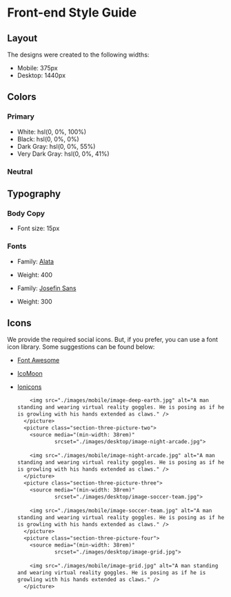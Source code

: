 # Front-end Style Guide

## Layout

The designs were created to the following widths:

- Mobile: 375px
- Desktop: 1440px

## Colors

### Primary

- White: hsl(0, 0%, 100%)
- Black: hsl(0, 0%, 0%)
- Dark Gray: hsl(0, 0%, 55%)
- Very Dark Gray: hsl(0, 0%, 41%)

### Neutral

## Typography

### Body Copy

- Font size: 15px

### Fonts

- Family: [Alata](https://fonts.google.com/specimen/Alata)
- Weight: 400

- Family: [Josefin Sans](https://fonts.google.com/specimen/Josefin+Sans)
- Weight: 300

## Icons

We provide the required social icons. But, if you prefer, you can use a font icon library. Some suggestions can be found below:

- [Font Awesome](https://fontawesome.com)
- [IcoMoon](https://icomoon.io)
- [Ionicons](https://ionicons.com)
        <picture class="section-three-picture-one">
          <source media="(min-width: 38rem)"
                  srcset="./images/desktop/image-deep-earth.jpg">

          <img src="./images/mobile/image-deep-earth.jpg" alt="A man standing and wearing virtual reality goggles. He is posing as if he is growling with his hands extended as claws." />
        </picture>
        <picture class="section-three-picture-two">
          <source media="(min-width: 38rem)"
                  srcset="./images/desktop/image-night-arcade.jpg">

          <img src="./images/mobile/image-night-arcade.jpg" alt="A man standing and wearing virtual reality goggles. He is posing as if he is growling with his hands extended as claws." />
        </picture>
        <picture class="section-three-picture-three">
          <source media="(min-width: 38rem)"
                  srcset="./images/desktop/image-soccer-team.jpg">

          <img src="./images/mobile/image-soccer-team.jpg" alt="A man standing and wearing virtual reality goggles. He is posing as if he is growling with his hands extended as claws." />
        </picture>
        <picture class="section-three-picture-four">
          <source media="(min-width: 38rem)"
                  srcset="./images/desktop/image-grid.jpg">

          <img src="./images/mobile/image-grid.jpg" alt="A man standing and wearing virtual reality goggles. He is posing as if he is growling with his hands extended as claws." />
        </picture>


